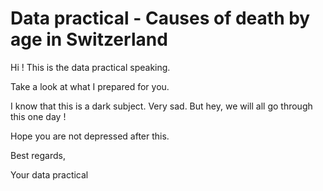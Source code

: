# Data practical - **Causes of death by age in Switzerland**

Hi ! This is the data practical speaking.

Take a look at what I prepared for you. 

I know that this is a dark subject. Very sad. 
But hey, we will all go through this one day ! 

Hope you are not depressed after this.

Best regards,

Your data practical
